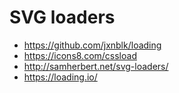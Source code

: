 # SVG loaders
- https://github.com/jxnblk/loading
- https://icons8.com/cssload
- http://samherbert.net/svg-loaders/
- https://loading.io/
